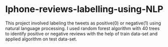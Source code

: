# Iphone-reviews-labelling-using-NLP
This project involved labeling the tweets as positive(0) or negative(1) using natural language processing. I used random forest algorithm with 40 trees to identify positive or negative reviews with the help of train data-set and applied algorithm on test data-set.
